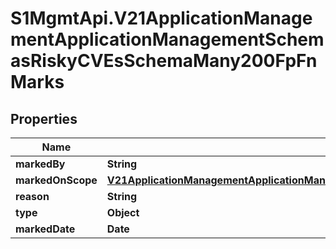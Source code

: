 # S1MgmtApi.V21ApplicationManagementApplicationManagementSchemasRiskyCVEsSchemaMany200FpFnMarks

## Properties
Name | Type | Description | Notes
------------ | ------------- | ------------- | -------------
**markedBy** | **String** |  | [optional] 
**markedOnScope** | [**V21ApplicationManagementApplicationManagementSchemasRiskyCVEsSchemaMany200MarkedOnScope**](V21ApplicationManagementApplicationManagementSchemasRiskyCVEsSchemaMany200MarkedOnScope.md) |  | 
**reason** | **String** |  | [optional] 
**type** | **Object** |  | [optional] 
**markedDate** | **Date** |  | [optional] 


